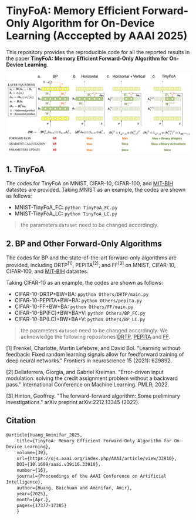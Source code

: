 # TinyFoA: Memory Efficient Forward-Only Algorithm for On-Device Learning (Acccepted by AAAI 2025)

This repository provides the reproducible code for all the reported results in the paper **TinyFoA: Memory Efficient Forward-Only Algorithm for On-Device Learning**.

![TinyFoA](./img/main.png)

## 1. TinyFoA 
The codes for TinyFoA on MNIST, CIFAR-10, CIFAR-100, and [MIT-BIH](https://www.physionet.org/content/mitdb/1.0.0/) datastes are provided. 
Taking MNIST as an example, the codes are shown as follows:
- MNIST-TinyFoA_FC: ``python TinyFoA_FC.py ``
- MNIST-TinyFoA_LC: ``python TinyFoA_LC.py ``

> the parameters `dataset` need to be changed accordingly.

## 2. BP and Other Forward-Only Algorithms

The codes for BP and the state-of-the-art forward-only algorithms are provided, including DRTP<sup>[1]</sup>, PEPITA<sup>[2]</sup>, and FF<sup>[3]</sup> on MNIST, CIFAR-10, CIFAR-100, and [MIT-BIH](https://www.physionet.org/content/mitdb/1.0.0/) datastes. 

Taking CIFAR-10 as an example, the codes are shown as follows:
- CIFAR-10-DRTP+BW+BA: ``ppython Others/DRTP/main.py ``
- CIFAR-10-PEPITA+BW+BA: ``python Others/pepita.py ``
- CIFAR-10-FF+BW+BA: ``python Others/FF/main.py ``
- CIFAR-10-BP(FC)+BW+BA+V: ``python Others/BP_FC.py ``
- CIFAR-10-BP(LC)+BW+BA+V: ``python Others/BP_LC.py ``

> the parameters `dataset` need to be changed accordingly. We acknowledge the following repositories [DRTP](https://github.com/ChFrenkel/DirectRandomTargetProjection), [PEPITA](https://github.com/GiorgiaD/PEPITA) and [FF](https://github.com/loeweX/Forward-Forward).



[1] Frenkel, Charlotte, Martin Lefebvre, and David Bol. "Learning without feedback: Fixed random learning signals allow for feedforward training of deep neural networks." Frontiers in neuroscience 15 (2021): 629892.

[2] Dellaferrera, Giorgia, and Gabriel Kreiman. "Error-driven input modulation: solving the credit assignment problem without a backward pass." International Conference on Machine Learning. PMLR, 2022.

[3] Hinton, Geoffrey. "The forward-forward algorithm: Some preliminary investigations." arXiv preprint arXiv:2212.13345 (2022).

## Citation

```
@article{Huang_Aminifar_2025, 
    title={TinyFoA: Memory Efficient Forward-Only Algorithm for On-Device Learning}, 
    volume={39}, 
    url={https://ojs.aaai.org/index.php/AAAI/article/view/33910}, 
    DOI={10.1609/aaai.v39i16.33910}, 
    number={16}, 
    journal={Proceedings of the AAAI Conference on Artificial Intelligence}, 
    author={Huang, Baichuan and Aminifar, Amir}, 
    year={2025}, 
    month={Apr.}, 
    pages={17377-17385}
    }
```
